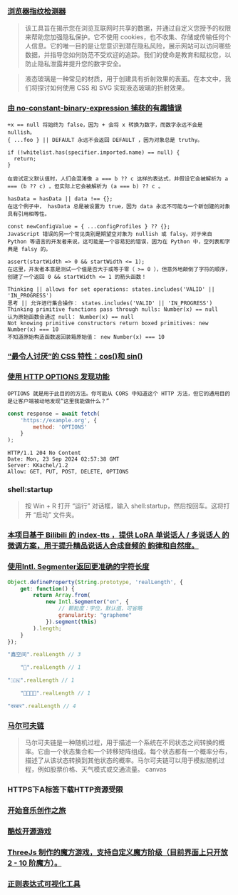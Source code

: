 ### [浏览器指纹检测器](https://fingerprint.goldenowl.ai/)

> 该工具旨在揭示您在浏览互联网时共享的数据，并通过自定义您授予的权限来帮助您加强隐私保护。它不使用 cookies，也不收集、存储或传输任何个人信息。它的唯一目的是让您意识到潜在隐私风险，展示网站可以访问哪些数据，并指导您如何防范不受欢迎的追踪。我们的使命是教育和赋权您，以防止隐私泄露并提升您的数字安全。

> 液态玻璃是一种常见的材质，用于创建具有折射效果的表面。在本文中，我们将探讨如何使用 CSS 和 SVG 实现液态玻璃的折射效果。

### [由 no-constant-binary-expression 捕获的有趣错误](https://eslint.org/blog/2022/07/interesting-bugs-caught-by-no-constant-binary-expression/)

```
+x == null 将始终为 false，因为 + 会将 x 转换为数字，而数字永远不会是 nullish。
{ ...foo } || DEFAULT 永远不会返回 DEFAULT ，因为对象总是 truthy。

if (!whitelist.has(specifier.imported.name) == null) {
  return;
}

在尝试定义默认值时，人们会混淆像 a === b ?? c 这样的表达式，并假设它会被解析为 a === (b ?? c) 。但实际上它会被解析为 (a === b) ?? c 。

hasData = hasData || data !== {};
在这个例子中， hasData 总是被设置为 true，因为 data 永远不可能与一个新创建的对象具有引用相等性。

const newConfigValue = { ...configProfiles } ?? {};
JavaScript 错误的另一个常见类别是期望空对象为 nullish 或 falsy。对于来自 Python 等语言的开发者来说，这可能是一个容易犯的错误，因为在 Python 中，空列表和字典是 falsy 的。

assert(startWidth => 0 && startWidth <= 1);
在这里，开发者本意是测试一个值是否大于或等于零（ >= 0 ），但意外地颠倒了字符的顺序，创建了一个返回 0 && startWidth <= 1 的箭头函数！

Thinking || allows for set operations: states.includes('VALID' || 'IN_PROGRESS')
思考 || 允许进行集合操作： states.includes('VALID' || 'IN_PROGRESS')
Thinking primitive functions pass through nulls: Number(x) == null
认为原始函数会通过 null： Number(x) == null
Not knowing primitive constructors return boxed primitives: new Number(x) === 10
不知道原始构造函数返回装箱原始值： new Number(x) === 10
```

### [“最令人讨厌”的 CSS 特性：cos()和 sin()](https://css-tricks.com/the-most-hated-css-feature-cos-and-sin/)

### [使用 HTTP OPTIONS 发现功能](https://evertpot.com/discovering-features-with-http-options/)

```
OPTIONS 就是用于此目的的方法。你可能从 CORS 中知道这个 HTTP 方法，但它的通用目的是让客户端被动地发现“这里我能做什么？”
```

```js
const response = await fetch(
    'https://example.org', {
        method: 'OPTIONS'
    }
);
```

```http
HTTP/1.1 204 No Content
Date: Mon, 23 Sep 2024 02:57:38 GMT
Server: KKachel/1.2
Allow: GET, PUT, POST, DELETE, OPTIONS
```

### shell:startup

> 按 Win + R 打开 “运行” 对话框，输入 shell:startup，然后按回车。这将打开 “启动” 文件夹。

### [本项目基于 Bilibili 的 index-tts ，提供 LoRA 单说话人 / 多说话人 的微调方案，用于提升精品说话人合成音频的 韵律和自然度。](https://github.com/asr-pub/index-tts-lora/blob/main/README_zh.md)

### [使用Intl. Segmenter返回更准确的字符长度](https://www.zhangxinxu.com/wordpress/2025/09/js-intl-segmenter-string-length/)

```js
Object.defineProperty(String.prototype, 'realLength', {
    get: function() {
        return Array.from(
            new Intl.Segmenter("en", {
                // 颗粒度：字位，默认值，可省略
                granularity: "grapheme"
            }).segment(this)
        ).length;
    }
});

"鑫空间".realLength // 3

    "🌝".realLength // 1

"🇮🇳".realLength // 1

    "👨‍👩‍👧‍👦".realLength // 1

"दरबार".realLength // 4
```

### [马尔可夫链](https://setosa.io/blog/2014/07/26/markov-chains/)

> 马尔可夫链是一种随机过程，用于描述一个系统在不同状态之间转换的概率。它由一个状态集合和一个转移矩阵组成。每个状态都有一个概率分布，描述了从该状态转换到其他状态的概率。马尔可夫链可以用于模拟随机过程，例如股票价格、天气模式或交通流量。
> canvas

### HTTPS下A标签下载HTTP资源受限

### [开始音乐创作之旅](https://learningmusic.ableton.com/zh-Hans/)

### [酷炫开源游戏](https://github.com/michelpereira/awesome-open-source-games)

### [ThreeJs 制作的魔方游戏，支持自定义魔方阶级（目前界面上只开放 2 - 10 阶魔方）。](https://pengfeiw.github.io/rubiks-cube/)

### [正则表达式可视化工具](https://regex-vis.com/)

